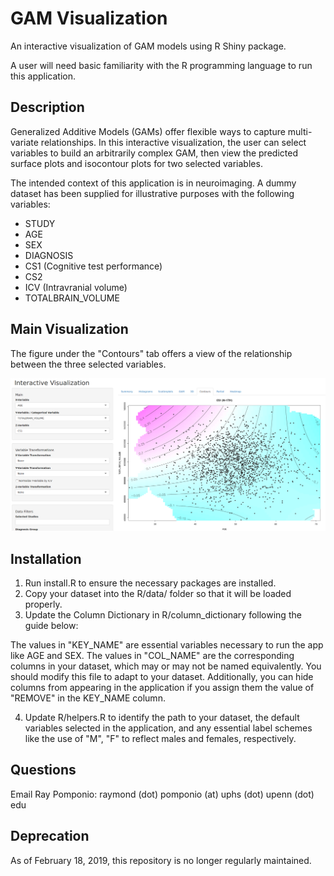 # GAM Visualization
An interactive visualization of GAM models using R Shiny package.

A user will need basic familiarity with the R programming language to run this application.

## Description
Generalized Additive Models (GAMs) offer flexible ways to capture multi-variate relationships. In this interactive visualization, the user can select variables to build an arbitrarily complex GAM, then view the predicted surface plots and isocontour plots for two selected variables.

The intended context of this application is in neuroimaging. A dummy dataset has been supplied for illustrative purposes with the following variables:

* STUDY
* AGE
* SEX
* DIAGNOSIS
* CS1 (Cognitive test performance)
* CS2
* ICV (Intravranial volume)
* TOTALBRAIN_VOLUME

## Main Visualization
The figure under the "Contours" tab offers a view of the relationship between the three selected variables.

![alt text](img/1_contours_demo.png)

## Installation

1. Run install.R to ensure the necessary packages are installed.
2. Copy your dataset into the R/data/ folder so that it will be loaded properly.
3. Update the Column Dictionary in R/column\_dictionary following the guide below:

The values in "KEY\_NAME" are essential variables necessary to run the app like AGE and SEX. The values in "COL\_NAME" are the corresponding columns in your dataset, which may or may not be named equivalently. You should modify this file to adapt to your dataset. Additionally, you can hide columns from appearing in the application if you assign them the value of "REMOVE" in the KEY\_NAME column.

4. Update R/helpers.R to identify the path to your dataset, the default variables selected in the application, and any essential label schemes like the use of "M", "F" to reflect males and females, respectively.

## Questions

Email Ray Pomponio: raymond (dot) pomponio (at) uphs (dot) upenn (dot) edu

## Deprecation

As of February 18, 2019, this repository is no longer regularly maintained.
